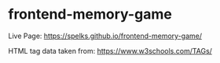 # frontend-memory-game

Live Page: https://spelks.github.io/frontend-memory-game/

HTML tag data taken from: https://www.w3schools.com/TAGs/